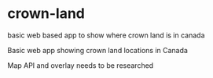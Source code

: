 # crown-land


basic web based app to show where crown land is in canada

Basic web app showing crown land locations in Canada 

Map API and overlay needs to be researched 
